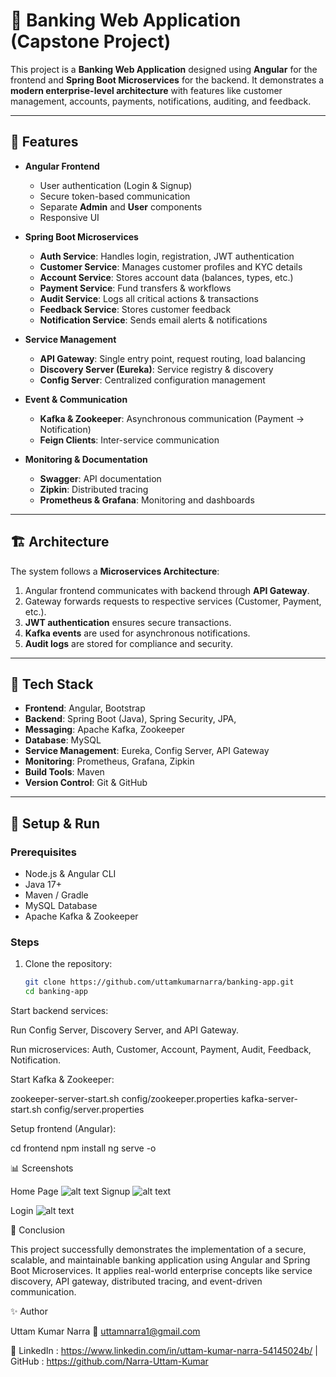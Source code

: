 # 🏦 Banking Web Application (Capstone Project)

This project is a **Banking Web Application** designed using **Angular** for the frontend and **Spring Boot Microservices** for the backend. It demonstrates a **modern enterprise-level architecture** with features like customer management, accounts, payments, notifications, auditing, and feedback.  

---

## 🚀 Features

- **Angular Frontend**
  - User authentication (Login & Signup)
  - Secure token-based communication
  - Separate **Admin** and **User** components
  - Responsive UI

- **Spring Boot Microservices**
  - **Auth Service**: Handles login, registration, JWT authentication
  - **Customer Service**: Manages customer profiles and KYC details
  - **Account Service**: Stores account data (balances, types, etc.)
  - **Payment Service**: Fund transfers & workflows
  - **Audit Service**: Logs all critical actions & transactions
  - **Feedback Service**: Stores customer feedback
  - **Notification Service**: Sends email alerts & notifications

- **Service Management**
  - **API Gateway**: Single entry point, request routing, load balancing
  - **Discovery Server (Eureka)**: Service registry & discovery
  - **Config Server**: Centralized configuration management

- **Event & Communication**
  - **Kafka & Zookeeper**: Asynchronous communication (Payment → Notification)
  - **Feign Clients**: Inter-service communication

- **Monitoring & Documentation**
  - **Swagger**: API documentation
  - **Zipkin**: Distributed tracing
  - **Prometheus & Grafana**: Monitoring and dashboards

---

## 🏗️ Architecture

The system follows a **Microservices Architecture**:

1. Angular frontend communicates with backend through **API Gateway**.  
2. Gateway forwards requests to respective services (Customer, Payment, etc.).  
3. **JWT authentication** ensures secure transactions.  
4. **Kafka events** are used for asynchronous notifications.  
5. **Audit logs** are stored for compliance and security.  

---

## 📂 Tech Stack

- **Frontend**: Angular, Bootstrap  
- **Backend**: Spring Boot (Java), Spring Security, JPA, 
- **Messaging**: Apache Kafka, Zookeeper  
- **Database**: MySQL  
- **Service Management**: Eureka, Config Server, API Gateway  
- **Monitoring**: Prometheus, Grafana, Zipkin  
- **Build Tools**: Maven   
- **Version Control**: Git & GitHub  

---

## 🔑 Setup & Run

### Prerequisites
- Node.js & Angular CLI  
- Java 17+  
- Maven / Gradle  
- MySQL Database  
- Apache Kafka & Zookeeper  

### Steps
1. Clone the repository:
   ```bash
   git clone https://github.com/uttamkumarnarra/banking-app.git
   cd banking-app
Start backend services:

Run Config Server, Discovery Server, and API Gateway.

Run microservices: Auth, Customer, Account, Payment, Audit, Feedback, Notification.

Start Kafka & Zookeeper:

zookeeper-server-start.sh config/zookeeper.properties
kafka-server-start.sh config/server.properties


Setup frontend (Angular):

cd frontend
npm install
ng serve -o

📊 Screenshots

Home Page
![alt text](<Screenshot 2025-09-03 161818.png>)
Signup
![alt text](<Screenshot 2025-09-03 161033.png>)

Login
 ![alt text](<Screenshot 2025-09-03 161052.png>)
 

📖 Conclusion

This project successfully demonstrates the implementation of a secure, scalable, and maintainable banking application using Angular and Spring Boot Microservices. It applies real-world enterprise concepts like service discovery, API gateway, distributed tracing, and event-driven communication.

✨ Author

Uttam Kumar Narra
📧 uttamnarra1@gmail.com

🔗 LinkedIn : https://www.linkedin.com/in/uttam-kumar-narra-54145024b/
| GitHub : https://github.com/Narra-Uttam-Kumar